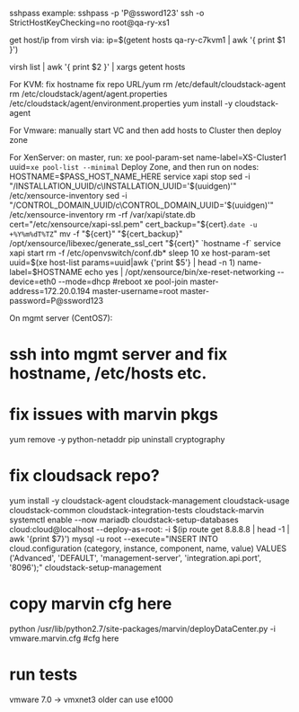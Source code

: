 sshpass example:
sshpass -p 'P@ssword123' ssh -o StrictHostKeyChecking=no root@qa-ry-xs1

get host/ip from virsh via:
ip=$(getent hosts qa-ry-c7kvm1 | awk '{ print $1 }')

virsh list | awk '{ print $2 }' | xargs getent hosts

For KVM:
fix hostname
fix repo URL/yum
rm /etc/default/cloudstack-agent
rm /etc/cloudstack/agent/agent.properties /etc/cloudstack/agent/environment.properties
yum install -y cloudstack-agent

For Vmware:
manually start VC and then add hosts to Cluster
then deploy zone

For XenServer:
on master, run:
xe pool-param-set name-label=XS-Cluster1 uuid=`xe pool-list --minimal`
Deploy Zone, and then run on nodes:
HOSTNAME=$PASS_HOST_NAME_HERE
service xapi stop
sed -i "/INSTALLATION_UUID/c\INSTALLATION_UUID='$(uuidgen)'" /etc/xensource-inventory
sed -i "/CONTROL_DOMAIN_UUID/c\CONTROL_DOMAIN_UUID='$(uuidgen)'" /etc/xensource-inventory
rm -rf  /var/xapi/state.db
cert="/etc/xensource/xapi-ssl.pem"
cert_backup="${cert}.`date -u +%Y%m%dT%TZ`"
mv -f "${cert}" "${cert_backup}"
/opt/xensource/libexec/generate_ssl_cert "${cert}" `hostname -f`
service xapi start
rm -f /etc/openvswitch/conf.db*
sleep 10
xe host-param-set uuid=$(xe host-list params=uuid|awk {'print $5'} | head -n 1) name-label=$HOSTNAME
echo yes | /opt/xensource/bin/xe-reset-networking --device=eth0 --mode=dhcp
#reboot
xe pool-join master-address=172.20.0.194 master-username=root master-password=P@ssword123


On mgmt server (CentOS7):
# ssh into mgmt server and fix hostname, /etc/hosts etc.
# fix issues with marvin pkgs
yum remove -y python-netaddr
pip uninstall cryptography

# fix cloudsack repo?
yum install -y cloudstack-agent cloudstack-management cloudstack-usage cloudstack-common cloudstack-integration-tests cloudstack-marvin
systemctl enable --now mariadb
cloudstack-setup-databases cloud:cloud@localhost --deploy-as=root: -i $(ip route get 8.8.8.8 | head -1 | awk '{print $7}')
mysql -u root --execute="INSERT INTO cloud.configuration (category, instance, component, name, value)  VALUES ('Advanced', 'DEFAULT', 'management-server', 'integration.api.port', '8096');"
cloudstack-setup-management
# copy marvin cfg here
python /usr/lib/python2.7/site-packages/marvin/deployDataCenter.py -i vmware.marvin.cfg #cfg here
# run tests


vmware 7.0 -> vmxnet3
older can use e1000

